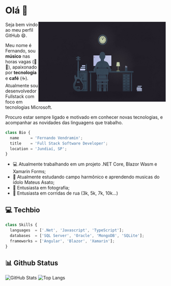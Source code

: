 # Olá 👋

<img align="right" alt="Code Music" src="https://github.com/FernandoVendramin/FernandoVendramin/blob/main/imgs/code-music.jpg" width="400" height="250" />

Seja bem vindo ao meu perfil GitHub 😄.

Meu nome é Fernando, sou **músico** nas horas vagas (🎸🎵), apaixonado por **tecnologia** e **café** (☕). Atualmente sou desenvolvedor Fullstack com foco em tecnologias Microsoft. 

Procuro estar sempre ligado e motivado em conhecer novas tecnologias, e acompanhar as novidades das linguagens que trabalho. 

```js
class Bio {
  name     = 'Fernando Vendramin';
  title    = 'Full Stack Software Developer';
  location = 'Jundiaí, SP';
}
```

- 💻 Atualmente trabalhando em um projeto .NET Core, Blazor Wasm e Xamarin Forms;
- 🎼 Atualmente estudando campo harmônico e aprendendo musicas do ídolo Mateus Asato;
- 📸 Entusiasta em fotografia;
- 🏃 Entusiasta em corridas de rua (3k, 5k, 7k, 10k...)

## 💻 Techbio

```js
class Skills {
  languages  = ['.Net', 'Javascript', 'TypeScript'];
  databases  = ['SQL Server', 'Oracle', 'MongoDB', 'SQLite'];
  frameworks = ['Angular', 'Blazor', 'Xamarin'];
}
```

## 📊 Github Status
![GitHub Stats](https://github-readme-stats.vercel.app/api?username=FernandoVendramin&show_icons=true&theme=dracula&custom_title=Github%20Status)
![Top Langs](https://github-readme-stats.vercel.app/api/top-langs/?username=FernandoVendramin&layout=compact&theme=dracula)
